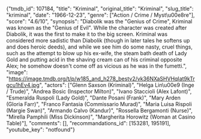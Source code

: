 {"tmdb_id": 107184, "title": "Kriminal", "original_title": "Kriminal", "slug_title": "kriminal", "date": "1966-12-23", "genre": ["Action / Crime / Myst\u00e8re"], "score": "4.6/10", "synopsis": "Diabolik was the \"Genius of Crime\", Kriminal was known as the \"Genius of Evil\". While the character was created after Diabolik, it was the first to make it to the big screen. Kriminal was considered more sadistic than Diabolik (though in later tales he softens up and does heroic deeds), and while we see him do some nasty, cruel things, such as the attempt to blow up his ex-wife, the steam bath death of Lady Gold and putting acid in the shaving cream can of his criminal opposite Alex; he somehow doesn't come off as vicious as he was in the fumetti.", "image": "https://image.tmdb.org/t/p/w185_and_h278_bestv2/vk36NXaSHVHqIat9kTrgcu1hEv4.jpg", "actors": ["Glenn Saxson (Kriminal)", "Helga Lin\u00e9 (Inge / Trude)", "Andrea Bosic (Inspector Milton)", "Ivano Staccioli (Alex Lafont)", "Esmeralda Ruspoli (Lady Gold)", "Dante Posani (Frank)", "Mary Arden (Gloria Farr)", "Franco Fantasia (Commissario Murad)", "Maria Luisa Rispoli (Margie Swan)", "Armando Calvo (Kandur)", "Rossella Bergamonti (Nurse)", "Mirella Pamphili (Miss Dickinson)", "Margherita Horowitz (Woman at Casino Table)"], "comments": [], "recommandations_id": [153281, 195191], "youtube_key": "notfound"}